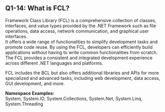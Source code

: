 ## Q1-14: What is FCL?

Framework Class Library (FCL) is a comprehensive collection of classes, interfaces, and value types provided by the .NET Framework such as file operations, data access, network communication, and graphical user interfaces.\
It offers a wide range of functionalities to simplify development tasks and promote code reuse. By using the FCL, developers can efficiently build applications without having to write common functionalities from scratch.\
The FCL provides a consistent and integrated development experience across different .NET languages and platforms.

FCL includes the BCL but also offers additional libraries and APIs for more specialized and advanced tasks, including web development, data access, GUI development, and more.

**Namespace Examples:**\
System, System.IO, System.Collections, System.Net, System.Linq, System.Threading